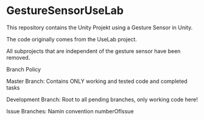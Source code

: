 # GestureSensorUseLab

This repository contains the Unity Projekt using a Gesture Sensor in Unity. 

The code originally comes from the UseLab project. 

All subprojects that are independent of the gesture sensor have been removed.

Branch Policy

Master Branch: Contains ONLY working and tested code and completed tasks

Development Branch: Root to all pending branches, only working code here!

Issue Branches: Namin convention numberOfIssue
